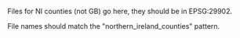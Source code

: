 Files for NI counties (not GB) go here, they should be in EPSG:29902.

File names should match the "northern_ireland_counties" pattern.